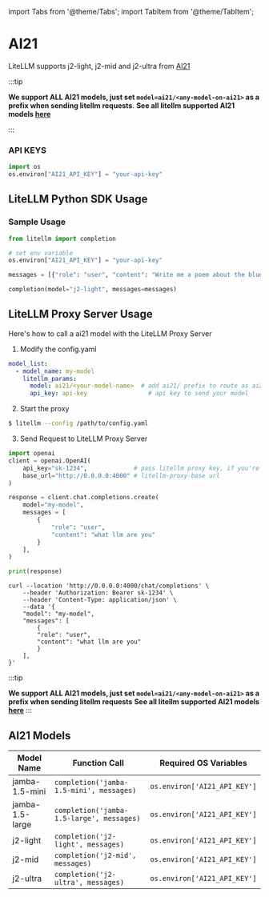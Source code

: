 import Tabs from '@theme/Tabs';
import TabItem from '@theme/TabItem';

# AI21 

LiteLLM supports j2-light, j2-mid and j2-ultra from [AI21](https://www.ai21.com/studio/pricing)


:::tip

**We support ALL AI21 models, just set `model=ai21/<any-model-on-ai21>` as a prefix when sending litellm requests**. 
**See all litellm supported AI21 models [here](https://models.litellm.ai)**

:::

### API KEYS
```python
import os 
os.environ["AI21_API_KEY"] = "your-api-key"
```

## **LiteLLM Python SDK Usage**
### Sample Usage

```python
from litellm import completion 

# set env variable 
os.environ["AI21_API_KEY"] = "your-api-key"

messages = [{"role": "user", "content": "Write me a poem about the blue sky"}]

completion(model="j2-light", messages=messages)
```



## **LiteLLM Proxy Server Usage**

Here's how to call a ai21 model with the LiteLLM Proxy Server

1. Modify the config.yaml 

  ```yaml
  model_list:
    - model_name: my-model
      litellm_params:
        model: ai21/<your-model-name>  # add ai21/ prefix to route as ai21 provider
        api_key: api-key                 # api key to send your model
  ```


2. Start the proxy 

  ```bash
  $ litellm --config /path/to/config.yaml
  ```

3. Send Request to LiteLLM Proxy Server

  <Tabs>

  <TabItem value="openai" label="OpenAI Python v1.0.0+">

  ```python
  import openai
  client = openai.OpenAI(
      api_key="sk-1234",             # pass litellm proxy key, if you're using virtual keys
      base_url="http://0.0.0.0:4000" # litellm-proxy-base url
  )

  response = client.chat.completions.create(
      model="my-model",
      messages = [
          {
              "role": "user",
              "content": "what llm are you"
          }
      ],
  )

  print(response)
  ```
  </TabItem>

  <TabItem value="curl" label="curl">

  ```shell
  curl --location 'http://0.0.0.0:4000/chat/completions' \
      --header 'Authorization: Bearer sk-1234' \
      --header 'Content-Type: application/json' \
      --data '{
      "model": "my-model",
      "messages": [
          {
          "role": "user",
          "content": "what llm are you"
          }
      ],
  }'
  ```
  </TabItem>

  </Tabs>


:::tip

**We support ALL AI21 models, just set `model=ai21/<any-model-on-ai21>` as a prefix when sending litellm requests**
**See all litellm supported AI21 models [here](https://models.litellm.ai)**
:::

## AI21 Models

| Model Name       | Function Call                              | Required OS Variables                |
|------------------|--------------------------------------------|--------------------------------------|
| jamba-1.5-mini         | `completion('jamba-1.5-mini', messages)`         | `os.environ['AI21_API_KEY']`         |
| jamba-1.5-large         | `completion('jamba-1.5-large', messages)`         | `os.environ['AI21_API_KEY']`         |
| j2-light         | `completion('j2-light', messages)`         | `os.environ['AI21_API_KEY']`         |
| j2-mid           | `completion('j2-mid', messages)`           | `os.environ['AI21_API_KEY']`         |
| j2-ultra         | `completion('j2-ultra', messages)`         | `os.environ['AI21_API_KEY']`         |